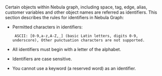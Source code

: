 Certain objects within Nebula graph, including space, tag, edge, alias, customer variables and other object names are referred as identifiers. This section describes the rules for identifiers in Nebula Graph:

* Permitted characters in identifiers:

       ASCII: [0-9,a-z,A-Z,_] (basic Latin letters, digits 0-9, underscore), Other punctuation characters are not supported. 
* All identifiers must begin with a letter of the alphabet.
* Identifiers are case sensitive.
* You cannot use a keyword (a reserved word) as an identifier.

